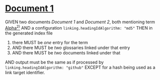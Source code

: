 # [Document 1](#md5-911e6454442a1e980ad1eeebf7fc19fc)

GIVEN two documents *Document 1* and *Document 2*, both mentioning term [Alpha][1][<sup>2)</sup>][2]
AND a configuration `linking.headingIdAlgorithm: "md5"`
THEN in the generated index file

1.  there MUST be *one* entry for the term
2.  AND there MUST be *two* glossaries linked under that entry
3.  AND there MUST be *two* documents linked under that

AND output must be the same as if processed by `linking.headingIdAlgorithm: "github"`
EXCEPT for a hash being used as a link target identifier.

[1]: ./glossary-1.md#md5-ba8f4f1932828457d5bb2a5559f24ba5 "First definition."

[2]: ./glossary-2.md#md5-f4f4e0e4c388bc462cfd125dae54b6f5 "Second definition."
